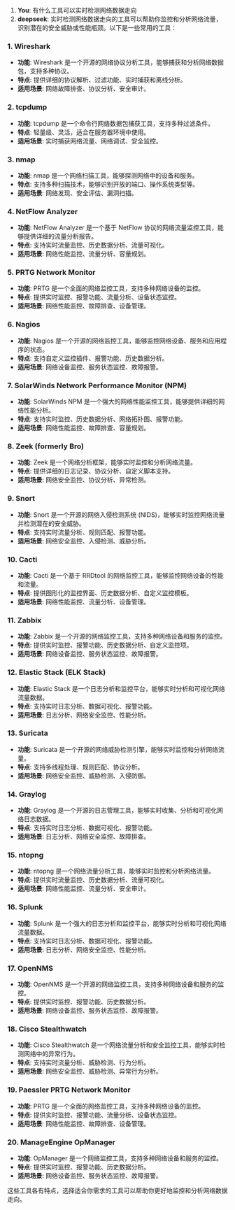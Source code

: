 1. **You**: 有什么工具可以实时检测网络数据走向
2. **deepseek**: 实时检测网络数据走向的工具可以帮助你监控和分析网络流量，识别潜在的安全威胁或性能瓶颈。以下是一些常用的工具：

### 1. **Wireshark**
   - **功能**: Wireshark 是一个开源的网络协议分析工具，能够捕获和分析网络数据包，支持多种协议。
   - **特点**: 提供详细的协议解析、过滤功能、实时捕获和离线分析。
   - **适用场景**: 网络故障排查、协议分析、安全审计。

### 2. **tcpdump**
   - **功能**: tcpdump 是一个命令行网络数据包捕获工具，支持多种过滤条件。
   - **特点**: 轻量级、灵活，适合在服务器环境中使用。
   - **适用场景**: 实时捕获网络流量、网络调试、安全监控。

### 3. **nmap**
   - **功能**: nmap 是一个网络扫描工具，能够探测网络中的设备和服务。
   - **特点**: 支持多种扫描技术，能够识别开放的端口、操作系统类型等。
   - **适用场景**: 网络发现、安全评估、漏洞扫描。

### 4. **NetFlow Analyzer**
   - **功能**: NetFlow Analyzer 是一个基于 NetFlow 协议的网络流量监控工具，能够提供详细的流量分析报告。
   - **特点**: 支持实时流量监控、历史数据分析、流量可视化。
   - **适用场景**: 网络性能监控、流量分析、容量规划。

### 5. **PRTG Network Monitor**
   - **功能**: PRTG 是一个全面的网络监控工具，支持多种网络设备的监控。
   - **特点**: 提供实时监控、报警功能、流量分析、设备状态监控。
   - **适用场景**: 网络性能监控、故障排查、设备管理。

### 6. **Nagios**
   - **功能**: Nagios 是一个开源的网络监控工具，能够监控网络设备、服务和应用程序的状态。
   - **特点**: 支持自定义监控插件、报警功能、历史数据分析。
   - **适用场景**: 网络设备监控、服务状态监控、故障报警。

### 7. **SolarWinds Network Performance Monitor (NPM)**
   - **功能**: SolarWinds NPM 是一个强大的网络性能监控工具，能够提供详细的网络性能分析。
   - **特点**: 支持实时监控、历史数据分析、网络拓扑图、报警功能。
   - **适用场景**: 网络性能监控、故障排查、容量规划。

### 8. **Zeek (formerly Bro)**
   - **功能**: Zeek 是一个网络分析框架，能够实时监控和分析网络流量。
   - **特点**: 提供详细的日志记录、协议分析、自定义脚本支持。
   - **适用场景**: 网络安全监控、协议分析、异常检测。

### 9. **Snort**
   - **功能**: Snort 是一个开源的网络入侵检测系统 (NIDS)，能够实时监控网络流量并检测潜在的安全威胁。
   - **特点**: 支持实时流量分析、规则匹配、报警功能。
   - **适用场景**: 网络安全监控、入侵检测、威胁分析。

### 10. **Cacti**
   - **功能**: Cacti 是一个基于 RRDtool 的网络监控工具，能够监控网络设备的性能和流量。
   - **特点**: 提供图形化的监控界面、历史数据分析、自定义监控模板。
   - **适用场景**: 网络性能监控、流量分析、设备管理。

### 11. **Zabbix**
   - **功能**: Zabbix 是一个开源的网络监控工具，支持多种网络设备和服务的监控。
   - **特点**: 提供实时监控、报警功能、历史数据分析、自定义监控项。
   - **适用场景**: 网络设备监控、服务状态监控、故障报警。

### 12. **Elastic Stack (ELK Stack)**
   - **功能**: Elastic Stack 是一个日志分析和监控平台，能够实时分析和可视化网络流量数据。
   - **特点**: 支持实时日志分析、数据可视化、报警功能。
   - **适用场景**: 日志分析、网络安全监控、性能分析。

### 13. **Suricata**
   - **功能**: Suricata 是一个开源的网络威胁检测引擎，能够实时监控和分析网络流量。
   - **特点**: 支持多线程处理、规则匹配、协议分析。
   - **适用场景**: 网络安全监控、威胁检测、入侵防御。

### 14. **Graylog**
   - **功能**: Graylog 是一个开源的日志管理工具，能够实时收集、分析和可视化网络日志数据。
   - **特点**: 支持实时日志分析、数据可视化、报警功能。
   - **适用场景**: 日志分析、网络安全监控、故障排查。

### 15. **ntopng**
   - **功能**: ntopng 是一个网络流量分析工具，能够实时监控和分析网络流量。
   - **特点**: 提供实时流量监控、历史数据分析、流量可视化。
   - **适用场景**: 网络性能监控、流量分析、安全审计。

### 16. **Splunk**
   - **功能**: Splunk 是一个强大的日志分析和监控平台，能够实时分析和可视化网络流量数据。
   - **特点**: 支持实时日志分析、数据可视化、报警功能。
   - **适用场景**: 日志分析、网络安全监控、性能分析。

### 17. **OpenNMS**
   - **功能**: OpenNMS 是一个开源的网络监控工具，支持多种网络设备和服务的监控。
   - **特点**: 提供实时监控、报警功能、历史数据分析。
   - **适用场景**: 网络设备监控、服务状态监控、故障报警。

### 18. **Cisco Stealthwatch**
   - **功能**: Cisco Stealthwatch 是一个网络流量分析和安全监控工具，能够实时检测网络中的异常行为。
   - **特点**: 支持实时流量分析、威胁检测、行为分析。
   - **适用场景**: 网络安全监控、威胁检测、异常行为分析。

### 19. **Paessler PRTG Network Monitor**
   - **功能**: PRTG 是一个全面的网络监控工具，支持多种网络设备的监控。
   - **特点**: 提供实时监控、报警功能、流量分析、设备状态监控。
   - **适用场景**: 网络性能监控、故障排查、设备管理。

### 20. **ManageEngine OpManager**
   - **功能**: OpManager 是一个网络监控工具，支持多种网络设备和服务的监控。
   - **特点**: 提供实时监控、报警功能、历史数据分析。
   - **适用场景**: 网络设备监控、服务状态监控、故障报警。

这些工具各有特点，选择适合你需求的工具可以帮助你更好地监控和分析网络数据走向。